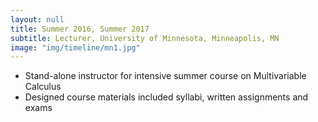 ```yaml
---
layout: null
title: Summer 2016, Summer 2017
subtitle: Lecturer, University of Minnesota, Minneapolis, MN
image: "img/timeline/mn1.jpg"
---
```

* Stand-alone instructor for intensive summer course on Multivariable Calculus
* Designed course materials included syllabi, written assignments and exams